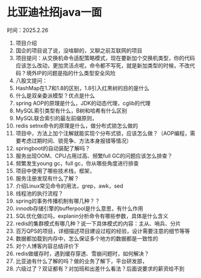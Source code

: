 # 比亚迪社招java一面

时间：2025.2.26

1. 项目介绍
2. 国企的项目说了说，没啥聊的，又聊之前互联网的项目
3. 项目提问：从交换机命令适配策略模式，现在要新加个交换机类型，你的代码应该怎么改动，更加灵活点呢，命令都不写死，就是新加类型的时候，不改代码？境外IP的问题是指的什么类型安全风险
4. 八股文提问：
5. HashMap在1.7和1.8的区别，1.8引入红黑树的目的是什么
6. 什么是双亲委派模型？优点是什么
7. spring AOP的原理是什么，JDK的动态代理，cglib的代理
8. MySQL索引类型有什么，B树和哈希有什么区别
9. MySQL联合索引的最左前缀原则，
10. redis setnx命令的原理是什么，做分布式锁怎么做的
11. 项目中，方法上加个注解就能实现个分布式锁，应该怎么做？（AOP编程，需要考虑过期时间、锁竞争、方法本身报错等情况）
12. springboot的自动装配了解吗？
13. 服务出现OOM、CPU占用过高、频繁full GC的问题应该怎么排查？
14. 频繁发生young gc，full gc，你从哪些角度进行排查
15. 项目中使用了哪些技术栈，框架，
16. 服务注册发现有什么了解？
17. 介绍Linux常见命令的用法，grep，awk，sed
18. 线程池的执行流程？
19. spring的事务传播机制有哪几种？？
20. innodb存储引擎的bufferpool是什么意思，有什么作用
21. SQL优化做过吗，explanin分析命令有哪些参数，具体是什么含义
22. redis的集群模式有哪几种？说一下具体模式的内容：主从、哨兵、分片
23. 百万QPS的项目，详细描述项目建设过程的经验，设计需要注意的细节等等
24. 数据都加载到内存中，怎么保证多个地方的数据都是一致性的
25. 对个人博客内容总结评价下
26. redis做缓存时，遇到缓存穿透、雪崩问题时，如何解决？
27. 比亚迪有什么了解的吗？做的业务了解下，平台研发部，
28. 六级过了？双证都有？对加班和出差什么看法？后面说要求的薪资给不到